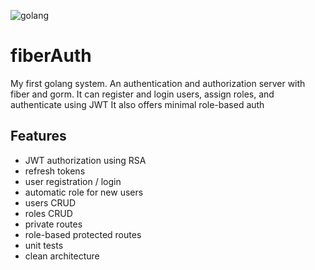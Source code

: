 ![golang](https://wallpapercave.com/dwp1x/wp7041136.png)
# fiberAuth
My first golang system. An authentication and authorization server with fiber and gorm.
It can register and login users, assign roles, and authenticate using JWT
It also offers minimal role-based auth
## Features ##
- JWT authorization using RSA
- refresh tokens
- user registration / login
- automatic role for new users
- users CRUD
- roles CRUD
- private routes
- role-based protected routes
- unit tests
- clean architecture
